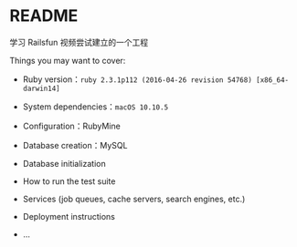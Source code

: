 # README

学习 Railsfun 视频尝试建立的一个工程

Things you may want to cover:

* Ruby version：`ruby 2.3.1p112 (2016-04-26 revision 54768) [x86_64-darwin14]`

* System dependencies：`macOS 10.10.5`

* Configuration：RubyMine

* Database creation：MySQL

* Database initialization

* How to run the test suite

* Services (job queues, cache servers, search engines, etc.)

* Deployment instructions

* ...
